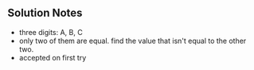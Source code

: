 ## Solution Notes

* three digits: A, B, C
* only two of them are equal. find the value that isn't equal to the other two.
* accepted on first try